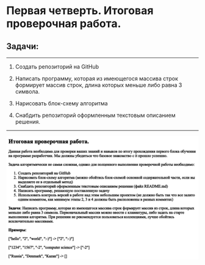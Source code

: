 # Первая четверть. Итоговая проверочная работа.

## Задачи: 
***

1. Создать репозиторий на GitHub

2. Написать программу, которая из имеющегося массива строк формирует массив строк, длина которых меньше либо равна 3 символа.

3. Нарисовать блок-схему алгоритма

4. Снабдить репозиторий оформленным текстовым описанием решения.

***
![Задачи](image_2023-02-12_20-02-32.png)







